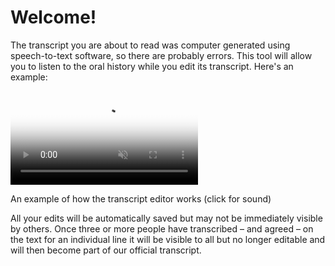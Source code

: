 # Welcome!

The transcript you are about to read was computer generated using speech-to-text software, so there are probably errors. This tool will allow you to listen to the oral history while you edit its transcript. Here's an example:

<video src="https://s3.amazonaws.com/togetherwelisten.nypl.org/video/twl_sample.mp4" preload="auto" class="toggle-sound sample-video" autoplay loop muted poster="https://s3.amazonaws.com/togetherwelisten.nypl.org/img/twl_sample.png"></video>
<p class="caption">An example of how the transcript editor works (click for sound)</p>

<span class="highlight">All your edits will be automatically saved</span> but may not be immediately visible by others. Once three or more people have transcribed – and agreed – on the text for an individual line it will be visible to all but no longer editable and will then become part of our official transcript.
